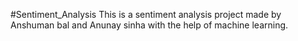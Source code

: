 #Sentiment_Analysis
 This is a sentiment analysis project made by Anshuman bal and Anunay sinha with the help of machine learning.
